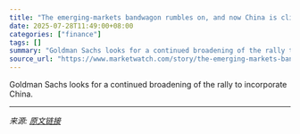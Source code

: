 ```yaml
---
title: "The emerging-markets bandwagon rumbles on, and now China is climbing aboard"
date: 2025-07-28T11:49:00+08:00
categories: ["finance"]
tags: []
summary: "Goldman Sachs looks for a continued broadening of the rally to incorporate China."
source_url: "https://www.marketwatch.com/story/the-emerging-markets-bandwagon-rumbles-on-and-now-china-is-climbing-aboard-f98c8a2f?mod=mw_rss_topstories"
---
```


Goldman Sachs looks for a continued broadening of the rally to incorporate China.

---

*来源: [原文链接](https://www.marketwatch.com/story/the-emerging-markets-bandwagon-rumbles-on-and-now-china-is-climbing-aboard-f98c8a2f?mod=mw_rss_topstories)*
